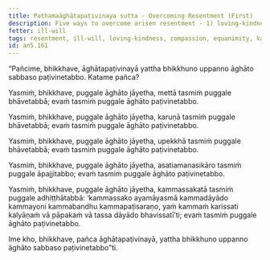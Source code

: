 ```yaml
---
title: Paṭhamaāghātapaṭivinaya sutta - Overcoming Resentment (First)
description: Five ways to overcome arisen resentment - 1) loving-kindness, 2) compassion, 3) equanimity, 4) disregarding and non-attention, 5) reflection on kamma.
fetter: ill-will
tags: resentment, ill-will, loving-kindness, compassion, equanimity, kamma, an, an5
id: an5.161
---
```


“Pañcime, bhikkhave, āghātapaṭivinayā yattha bhikkhuno uppanno āghāto sabbaso paṭivinetabbo. Katame pañca?

Yasmiṁ, bhikkhave, puggale āghāto jāyetha, mettā tasmiṁ puggale bhāvetabbā; evaṁ tasmiṁ puggale āghāto paṭivinetabbo.

Yasmiṁ, bhikkhave, puggale āghāto jāyetha, karuṇā tasmiṁ puggale bhāvetabbā; evaṁ tasmiṁ puggale āghāto paṭivinetabbo.

Yasmiṁ, bhikkhave, puggale āghāto jāyetha, upekkhā tasmiṁ puggale bhāvetabbā; evaṁ tasmiṁ puggale āghāto paṭivinetabbo.

Yasmiṁ, bhikkhave, puggale āghāto jāyetha, asatiamanasikāro tasmiṁ puggale āpajjitabbo; evaṁ tasmiṁ puggale āghāto paṭivinetabbo.

Yasmiṁ, bhikkhave, puggale āghāto jāyetha, kammassakatā tasmiṁ puggale adhiṭṭhātabbā: ‘kammassako ayamāyasmā kammadāyādo kammayoni kammabandhu kammapaṭisaraṇo, yaṁ kammaṁ karissati kalyāṇaṁ vā pāpakaṁ vā tassa dāyādo bhavissatī’ti; evaṁ tasmiṁ puggale āghāto paṭivinetabbo.

Ime kho, bhikkhave, pañca āghātapaṭivinayā, yattha bhikkhuno uppanno āghāto sabbaso paṭivinetabbo”ti.
